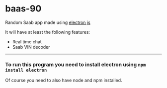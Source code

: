 # baas-90
Random Saab app made using [electron js](https://www.electronjs.org/)

It will have at least the following features:
* Real time chat
* Saab VIN decoder

---

### To run this program you need to install electron using `npm install electron`

Of course you need to also have node and npm installed.
